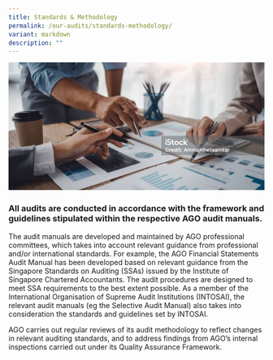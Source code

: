 ```yaml
---
title: Standards & Methodology
permalink: /our-audits/standards-methodology/
variant: markdown
description: ""
---
```

![Standards_Methodology_2](/images/istockphoto_1677286035_1024x1024_400H_.jpg)

### All audits are conducted in accordance with the framework and guidelines stipulated within the respective AGO audit manuals. 

The audit manuals are developed and maintained by AGO professional committees, which takes into account relevant guidance from professional and/or international standards. For example, the AGO Financial Statements Audit Manual has been developed based on relevant guidance from the Singapore Standards on Auditing (SSAs) issued by the Institute of Singapore Chartered Accountants. The audit procedures are designed to meet SSA requirements to the best extent possible. As a member of the International Organisation of Supreme Audit Institutions (INTOSAI), the relevant audit manuals (eg the Selective Audit Manual) also takes into consideration the standards and guidelines set by INTOSAI.

AGO carries out regular reviews of its audit methodology to reflect changes in relevant auditing standards, and to address findings from AGO’s internal inspections carried out under its Quality Assurance Framework.